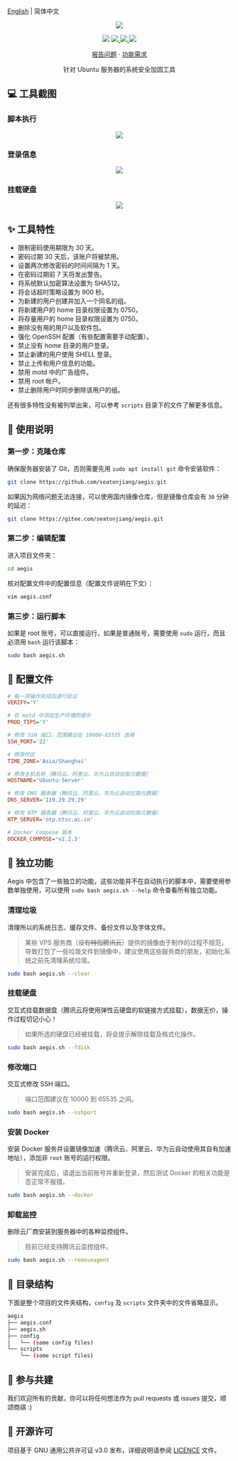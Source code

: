 [English](README.md) | 简体中文

<p align="center">
    <img src="https://cdn.jsdelivr.net/gh/seatonjiang/aegis@main/.github/aegis.png">
</p>

<p align="center">
    <img src="https://img.shields.io/static/v1?style=flat-square&message=Ubuntu&color=E95420&logo=Ubuntu&logoColor=FFFFFF&label=">
    <a href="https://github.com/seatonjiang/aegis/issues">
        <img src="https://img.shields.io/github/issues/seatonjiang/aegis?style=flat-square&color=blue">
    </a>
    <a href="https://github.com/seatonjiang/aegis/pulls">
        <img src="https://img.shields.io/github/issues-pr/seatonjiang/aegis?style=flat-square&color=brightgreen">
    </a>
    <a href="https://github.com/seatonjiang/aegis/blob/main/LICENSE">
        <img src="https://img.shields.io/github/license/seatonjiang/aegis?&style=flat-square">
    </a>
</p>

<p align="center">
    <a href="https://github.com/seatonjiang/aegis/issues">报告问题</a>
    ·
    <a href="https://github.com/seatonjiang/aegis/issues">功能需求</a>
</p>

<p align="center">针对 Ubuntu 服务器的系统安全加固工具</p>

## 💻 工具截图

### 脚本执行

<p align="center">
    <img src="https://cdn.jsdelivr.net/gh/seatonjiang/aegis@main/.github/script-execution.png">
</p>

### 登录信息

<p align="center">
    <img src="https://cdn.jsdelivr.net/gh/seatonjiang/aegis@main/.github/login-information.png">
</p>

### 挂载硬盘

<p align="center">
    <img src="https://cdn.jsdelivr.net/gh/seatonjiang/aegis@main/.github/mount-disk.png">
</p>

## ✨ 工具特性

- 限制密码使用期限为 30 天。
- 密码过期 30 天后，该账户将被禁用。
- 设置两次修改密码的时间间隔为 1 天。
- 在密码过期前 7 天将发出警告。
- 将系统默认加密算法设置为 SHA512。
- 将会话超时策略设置为 900 秒。
- 为新建的用户创建并加入一个同名的组。
- 将新建用户的 home 目录权限设置为 0750。
- 将存量用户的 home 目录权限设置为 0750。
- 删除没有用的用户以及软件包。
- 强化 OpenSSH 配置（有些配置需要手动配置）。
- 禁止没有 home 目录的用户登录。
- 禁止新建的用户使用 SHELL 登录。
- 禁止上传和用户信息的功能。
- 禁用 motd 中的广告组件。
- 禁用 root 帐户。
- 禁止删除用户时同步删除该用户的组。

还有很多特性没有被列举出来，可以参考 `scripts` 目录下的文件了解更多信息。

## 🚀 使用说明

### 第一步：克隆仓库

确保服务器安装了 Git，否则需要先用 `sudo apt install git` 命令安装软件：

```bash
git clone https://github.com/seatonjiang/aegis.git
```

如果因为网络问题无法连接，可以使用国内镜像仓库，但是镜像仓库会有 `30` 分钟的延迟：

```bash
git clone https://gitee.com/seatonjiang/aegis.git
```

### 第二步：编辑配置

进入项目文件夹：

```bash
cd aegis
```

核对配置文件中的配置信息（配置文件说明在下文）：

```bash
vim aegis.conf
```

### 第三步：运行脚本

如果是 root 账号，可以直接运行，如果是普通账号，需要使用 `sudo` 运行，而且必须用 `bash` 运行该脚本：

```bash
sudo bash aegis.sh
```

## 📝 配置文件

```ini
# 每一项操作完成后进行验证
VERIFY='Y'

# 在 motd 中添加生产环境的提示
PROD_TIPS='Y'

# 修改 SSH 端口，范围建议在 10000-65535 选择
SSH_PORT='22'

# 修改时区
TIME_ZONE='Asia/Shanghai'

# 修改主机名称（腾讯云、阿里云、华为云自动拉取元数据）
HOSTNAME='Ubuntu-Server'

# 修改 DNS 服务器（腾讯云、阿里云、华为云自动拉取元数据）
DNS_SERVER='119.29.29.29'

# 修改 NTP 服务器（腾讯云、阿里云、华为云自动拉取元数据）
NTP_SERVER='ntp.ntsc.ac.cn'

# Docker Compose 版本
DOCKER_COMPOSE='v2.2.3'
```

## 🔨 独立功能

Aegis 中包含了一些独立的功能，这些功能并不在自动执行的脚本中，需要使用参数单独使用，可以使用 `sudo bash aegis.sh --help` 命令查看所有独立功能。

### 清理垃圾

清理所以的系统日志、缓存文件、备份文件以及字体文件。

> 某些 VPS 服务商（~~没有特指腾讯云~~）提供的镜像由于制作的过程不规范，导致打包了一些垃圾文件到镜像中，建议使用这些服务商的朋友，初始化系统之前先清理系统垃圾。

```bash
sudo bash aegis.sh --clear
```

### 挂载硬盘

交互式挂载数据盘（腾讯云将使用弹性云硬盘的软链接方式挂载），数据无价，操作过程切记小心！

> 如果所选的硬盘已经被挂载，将会提示解除挂载及格式化操作。

```bash
sudo bash aegis.sh --fdisk
```

### 修改端口

交互式修改 SSH 端口。

> 端口范围建议在 10000 到 65535 之间。

```bash
sudo bash aegis.sh --sshport
```

### 安装 Docker

安装 Docker 服务并设置镜像加速（腾讯云、阿里云、华为云自动使用其自有加速地址），添加非 `root` 账号的运行权限。

> 安装完成后，请退出当前账号并重新登录，然后测试 Docker 的相关功能是否正常不报错。

```bash
sudo bash aegis.sh --docker
```

### 卸载监控

删除云厂商安装到服务器中的各种监控组件。

> 目前已经支持腾讯云监控组件。

```bash
sudo bash aegis.sh --removeagent
```

## 📂 目录结构

下面是整个项目的文件夹结构，`config` 及 `scripts` 文件夹中的文件省略显示。

```bash
aegis
├── aegis.conf
├── aegis.sh
├── config
│   └── (some config files)
└── scripts
    └── (some script files)
```

## 🤝 参与共建

我们欢迎所有的贡献，你可以将任何想法作为 pull requests 或 issues 提交，顺颂商祺 :)

## 📃 开源许可

项目基于 GNU 通用公共许可证 v3.0 发布，详细说明请参阅 [LICENCE](https://github.com/seatonjiang/aegis/blob/main/LICENSE) 文件。